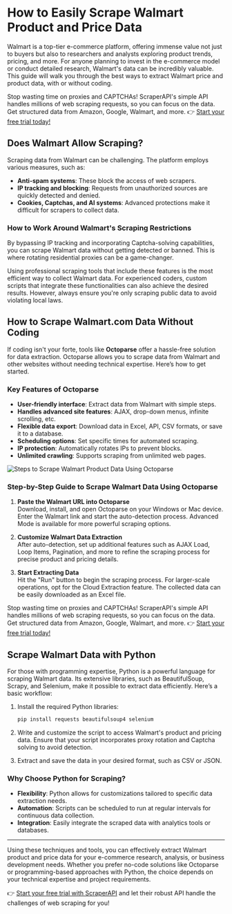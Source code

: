 
# How to Easily Scrape Walmart Product and Price Data

Walmart is a top-tier e-commerce platform, offering immense value not just to buyers but also to researchers and analysts exploring product trends, pricing, and more. For anyone planning to invest in the e-commerce model or conduct detailed research, Walmart's data can be incredibly valuable. This guide will walk you through the best ways to extract Walmart price and product data, with or without coding.

Stop wasting time on proxies and CAPTCHAs! ScraperAPI's simple API handles millions of web scraping requests, so you can focus on the data. Get structured data from Amazon, Google, Walmart, and more. 👉 [Start your free trial today!](https://bit.ly/Scraperapi)

## Does Walmart Allow Scraping?

Scraping data from Walmart can be challenging. The platform employs various measures, such as:

- **Anti-spam systems**: These block the access of web scrapers.
- **IP tracking and blocking**: Requests from unauthorized sources are quickly detected and denied.
- **Cookies, Captchas, and AI systems**: Advanced protections make it difficult for scrapers to collect data.

### How to Work Around Walmart's Scraping Restrictions

By bypassing IP tracking and incorporating Captcha-solving capabilities, you can scrape Walmart data without getting detected or banned. This is where rotating residential proxies can be a game-changer.

Using professional scraping tools that include these features is the most efficient way to collect Walmart data. For experienced coders, custom scripts that integrate these functionalities can also achieve the desired results. However, always ensure you're only scraping public data to avoid violating local laws.

## How to Scrape Walmart.com Data Without Coding

If coding isn't your forte, tools like **Octoparse** offer a hassle-free solution for data extraction. Octoparse allows you to scrape data from Walmart and other websites without needing technical expertise. Here’s how to get started.

### Key Features of Octoparse

- **User-friendly interface**: Extract data from Walmart with simple steps.
- **Handles advanced site features**: AJAX, drop-down menus, infinite scrolling, etc.
- **Flexible data export**: Download data in Excel, API, CSV formats, or save it to a database.
- **Scheduling options**: Set specific times for automated scraping.
- **IP protection**: Automatically rotates IPs to prevent blocks.
- **Unlimited crawling**: Supports scraping from unlimited web pages.

![Steps to Scrape Walmart Product Data Using Octoparse](https://static.octoparse.com/en/20230419101936670.png)

### Step-by-Step Guide to Scrape Walmart Data Using Octoparse

1. **Paste the Walmart URL into Octoparse**  
   Download, install, and open Octoparse on your Windows or Mac device. Enter the Walmart link and start the auto-detection process. Advanced Mode is available for more powerful scraping options.

2. **Customize Walmart Data Extraction**  
   After auto-detection, set up additional features such as AJAX Load, Loop Items, Pagination, and more to refine the scraping process for precise product and pricing details.

3. **Start Extracting Data**  
   Hit the "Run" button to begin the scraping process. For larger-scale operations, opt for the Cloud Extraction feature. The collected data can be easily downloaded as an Excel file.

Stop wasting time on proxies and CAPTCHAs! ScraperAPI's simple API handles millions of web scraping requests, so you can focus on the data. Get structured data from Amazon, Google, Walmart, and more. 👉 [Start your free trial today!](https://bit.ly/Scraperapi)

## Scrape Walmart Data with Python

For those with programming expertise, Python is a powerful language for scraping Walmart data. Its extensive libraries, such as BeautifulSoup, Scrapy, and Selenium, make it possible to extract data efficiently. Here’s a basic workflow:

1. Install the required Python libraries:  
   ```bash
   pip install requests beautifulsoup4 selenium
   ```

2. Write and customize the script to access Walmart's product and pricing data. Ensure that your script incorporates proxy rotation and Captcha solving to avoid detection.

3. Extract and save the data in your desired format, such as CSV or JSON.

### Why Choose Python for Scraping?

- **Flexibility**: Python allows for customizations tailored to specific data extraction needs.
- **Automation**: Scripts can be scheduled to run at regular intervals for continuous data collection.
- **Integration**: Easily integrate the scraped data with analytics tools or databases.

---

Using these techniques and tools, you can effectively extract Walmart product and price data for your e-commerce research, analysis, or business development needs. Whether you prefer no-code solutions like Octoparse or programming-based approaches with Python, the choice depends on your technical expertise and project requirements.

👉 [Start your free trial with ScraperAPI](https://bit.ly/Scraperapi) and let their robust API handle the challenges of web scraping for you!
